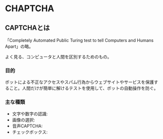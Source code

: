 # CHAPTCHA

## CAPTCHAとは

「Completely Automated Public Turing test to tell Computers and Humans Apart」の略。

よく見る、コンピュータと人間を区別するためのもの。

### 目的

ボットによる不正なアクセスやスパム行為からウェブサイトやサービスを保護すること。人間だけが簡単に解けるテストを使用して、ボットの自動操作を防ぐ。

### 主な種類

* 文字や数字の認識:
* 画像の選択:
* 音声CAPTCHA:
* チェックボックス:
